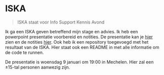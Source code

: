 # ISKA

> ISKA staat voor Info Support Kennis Avond

Ik ga een ISKA geven betreffend mijn stage en advies. Ik heb een powerpoint presentatie voorbereid en notities. De presentatie kan je [hier](./ISKA-presentatie.pptx) zien en de notities [hier](./notes.md). Ook heb ik een repository toegevoegd met het resultaat van de ISKA. Hier staat ook een README in met alle informatie om de code te runnen.

De presentatie is woensdag 9 januari om 19:00 in Mechelen. Hier zal een ±15-tal personen aanwezig zijn.
